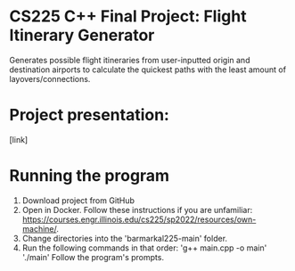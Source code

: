 # CS225 C++ Final Project: Flight Itinerary Generator
Generates possible flight itineraries from user-inputted origin and destination airports to calculate the quickest paths with the least amount of layovers/connections.

# Project presentation:
[link]

# Running the program

1. Download project from GitHub
2. Open in Docker. Follow these instructions if you are unfamiliar: https://courses.engr.illinois.edu/cs225/sp2022/resources/own-machine/.
3. Change directories into the 'barmarkal225-main' folder.
4. Run the following commands in that order:
  'g++ main.cpp -o main'
  './main'
   Follow the program's prompts.

